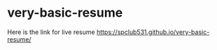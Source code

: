 # very-basic-resume

Here is the link for live resume
https://spclub531.github.io/very-basic-resume/
